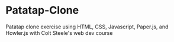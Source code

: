 # Patatap-Clone
Patatap clone exercise using HTML, CSS, Javascript, Paper.js, and Howler.js with Colt Steele's web dev course
